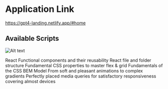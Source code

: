 # Application Link

https://gpt4-landing.netlify.app/#home

## Available Scripts
![Alt text](../../../../Desktop/11.png)

React Functional components and their reusability React file and folder structure Fundamental CSS properties to master flex & grid Fundamentals of the CSS BEM Model From soft and pleasant animations to complex gradients Perfectly placed media queries for satisfactory responsiveness covering almost devices